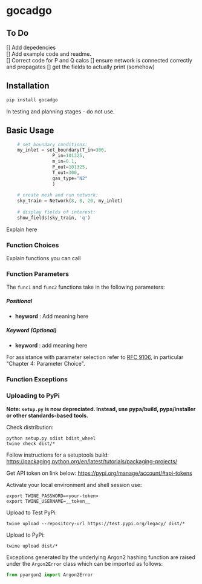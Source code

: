 # gocadgo


## To Do  
[] Add depedencies <br>
[] Add example code and readme. <br>
[] Correct code for P and Q calcs
[] ensure network is connected correctly and propagates 
[] get the fields to actually print (somehow)

## Installation

```bash
pip install gocadgo
```
In testing and planning stages - do not use. 


## Basic Usage

```python
    # set boundary conditions: 
    my_inlet = set_boundary(T_in=300,
                 P_in=101325,
                 m_in=0.1, 
                 P_out=101325,
                 T_out=300, 
                 gas_type="N2"
                 )
    
    # create mesh and run network: 
    sky_train = Network(8, 8, 20, my_inlet)
    
    # display fields of interest: 
    show_fields(sky_train, 'q')
```
Explain here

### Function Choices

Explain functions you can call

### Function Parameters

The `func1` and `func2` functions take in the following parameters:

##### Positional

- **heyword** : Add meaning here

##### Keyword (Optional)

- **keyword** : add meaning here

For assistance with parameter selection refer to [RFC 9106](https://www.rfc-editor.org/rfc/rfc9106.html), in particular "Chapter 4: Parameter Choice".

### Function Exceptions

### Uploading to PyPi
<b> Note:  ``setup.py`` is now depreciated. Instead, use pypa/build, pypa/installer or other standards-based tools. </b>

Check distribution: 
```console 
python setup.py sdist bdist_wheel
twine check dist/*
```

Follow instructions for a setuptools build:
https://packaging.python.org/en/latest/tutorials/packaging-projects/

Get API token on link below: 
https://pypi.org/manage/account/#api-tokens

Activate your local environment and shell session use: 
```console
export TWINE_PASSWORD=<your-token>
export TWINE_USERNAME=__token__
```

Upload to Test PyPi:
```console
twine upload --repository-url https://test.pypi.org/legacy/ dist/*
```

Upload to PyPi:
```console
twine upload dist/*
```

Exceptions generated by the underlying Argon2 hashing function are raised under the `Argon2Error` class which can be imported as follows:

```python
from pyargon2 import Argon2Error
```
